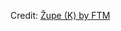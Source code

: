 <div id="observablehq-3d66f55d"></div>
<p>Credit: <a href="https://observablehq.com/d/426321f4775c6ab3">Župe (K) by FTM</a></p>

<link rel="stylesheet" href="https://cdn.jsdelivr.net/npm/@observablehq/inspector@5/dist/inspector.css">
<script type="module">
import {Runtime, Inspector} from "https://cdn.jsdelivr.net/npm/@observablehq/runtime@5/dist/runtime.js";
import define from "https://api.observablehq.com/d/426321f4775c6ab3.js?";
new Runtime().module(define, Inspector.into("#observablehq-3d66f55d"));
</script>
